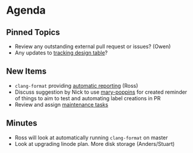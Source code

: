 Agenda
======

Pinned Topics
-------------
* Review any outstanding external pull request or issues? (Owen)
* Any updates to [tracking design table](https://github.com/mantidproject/documents/blob/master/Project-Management/TechnicalSteeringCommittee/reports/TSC-TrackingDesignProposals.md)? 

New Items
---------

* `clang-format` providing [automatic reporting](http://builds.mantidproject.org/view/All/job/master_clang-format/) (Ross)
* Discuss suggestion by Nick to use [mary-poppins](https://github.com/mary-poppins/mary-poppins) for created reminder of things to aim to test and automating label creations in PR
* Review and assign [maintenance tasks](https://github.com/mantidproject/documents/blob/master/Project-Management/TechnicalSteeringCommittee/reports/MaintenanceTasks.md)

Minutes
-------

* Ross will look at automatically running `clang-format` on master
* Look at upgrading linode plan. More disk storage (Anders/Stuart)
